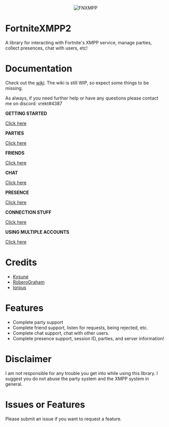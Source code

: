 <p align="center">
  <img src="https://i.imgur.com/xmvIXPz.jpg" alt="FNXMPP"/>
</p>

# FortniteXMPP2
A library for interacting with Fortnite's XMPP service, manage parties, collect presences, chat with users, etc!

# Documentation
Check out the [wiki](https://github.com/Vrekt/FortniteXMPP2/wiki). The wiki is still WIP, so expect some things to be missing.

As always, if you need further help or have any questions please contact me on discord: vrekt#4387

**GETTING STARTED**

[Click here](https://github.com/Vrekt/FortniteXMPP2/wiki/Login-to-initialize-a-new-instance)

**PARTIES**

[Click here](https://github.com/Vrekt/FortniteXMPP2/wiki/All-about-parties)

**FRIENDS**

[Click here](https://github.com/Vrekt/FortniteXMPP2/wiki/How-to-listen-for-certain-friend-events)

**CHAT**

[Click here](https://github.com/Vrekt/FortniteXMPP2/wiki/How-to-listen-and-reply-to-messages)

**PRESENCE**

[Click here](https://github.com/Vrekt/FortniteXMPP2/wiki/Presence)

**CONNECTION STUFF**

[Click here](https://github.com/Vrekt/FortniteXMPP2/wiki/Roster-and-better-connection-handling)

**USING MULTIPLE ACCOUNTS**

[Click here](https://github.com/Vrekt/FortniteXMPP2/wiki/Using-multiple-accounts)

# Credits
- [Kysune](https://github.com/SzymonLisowiec)
- [RoberoGraham](https://github.com/RobertoGraham/fortnite-2)
- [lorpus](https://github.com/lorpus)

# Features 
- Complete party support 
- Complete friend support, listen for requests, being rejected, etc.
- Complete chat support, chat with other users.
- Complete presence support, session ID, parties, and server information!

# Disclaimer
I am not responsible for any trouble you get into while using this library. I suggest you do not abuse the party system and the XMPP system in general.

# Issues or Features
Please submit an issue if you want to request a feature.
